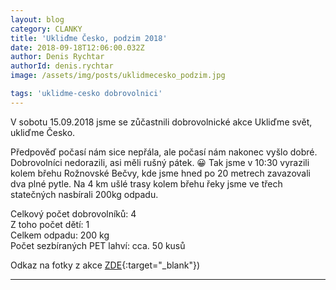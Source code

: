 ```yaml
---
layout: blog
category: CLANKY
title: 'Ukliďme Česko, podzim 2018'
date: 2018-09-18T12:06:00.032Z
author: Denis Rychtar
authorId: denis.rychtar
image: /assets/img/posts/uklidmecesko_podzim.jpg

tags: 'uklidme-cesko dobrovolnici'
---
```

V sobotu 15.09.2018 jsme se zůčastnili dobrovolnické akce Ukliďme svět, ukliďme Česko.

Předpověď počasí nám sice nepřála, ale počasí nám nakonec vyšlo dobré. Dobrovolníci nedorazili, asi měli rušný pátek. 😀 
Tak jsme v 10:30 vyrazili kolem břehu Rožnovské Bečvy, kde jsme hned po 20 metrech zavazovali dva plné pytle. 
Na 4 km ušlé trasy kolem břehu řeky jsme ve třech statečných nasbírali 200kg odpadu.

Celkový počet dobrovolníků: 4<br>
Z toho počet dětí: 1<br>
Celkem odpadu: 200 kg<br>
Počet sezbíraných PET lahví: cca. 50 kusů<br>

Odkaz na fotky z akce [ZDE](https://www.facebook.com/events/1650430098395947/permalink/1660294874076136/){:target="_blank"})

- - -
